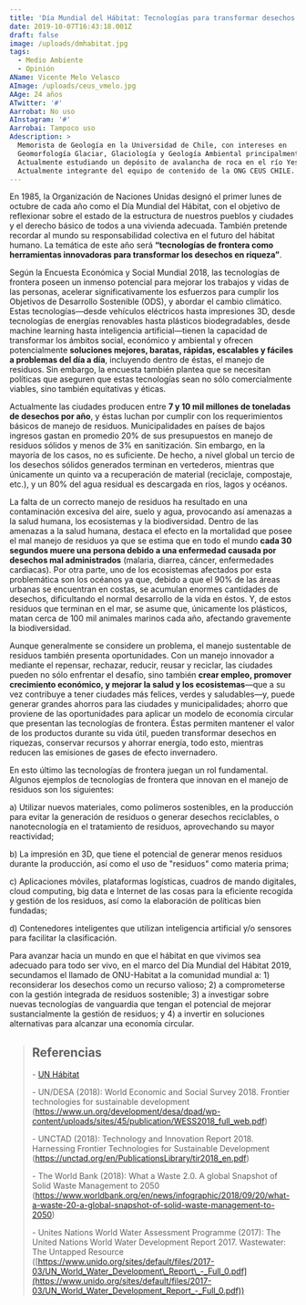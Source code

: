 ```yaml
---
title: 'Día Mundial del Hábitat: Tecnologías para transformar desechos en riquezas'
date: 2019-10-07T16:43:18.001Z
draft: false
image: /uploads/dmhabitat.jpg
tags:
  - Medio Ambiente
  - Opinión
AName: Vicente Melo Velasco
AImage: /uploads/ceus_vmelo.jpg
AAge: 24 años
ATwitter: '#'
Aarrobat: No uso
AInstagram: '#'
Aarrobai: Tampoco uso
Adescription: >
  Memorista de Geología en la Universidad de Chile, con intereses en
  Geomorfología Glaciar, Glaciología y Geología Ambiental principalmente.
  Actualmente estudiando un depósito de avalancha de roca en el río Yeso.
  Actualmente integrante del equipo de contenido de la ONG CEUS CHILE.
---
```

En 1985, la Organización de Naciones Unidas designó el primer lunes de octubre de cada año como el Día Mundial del Hábitat, con el objetivo de reflexionar sobre el estado de la estructura de nuestros pueblos y ciudades y el derecho básico de todos a una vivienda adecuada. También pretende recordar al mundo su responsabilidad colectiva en el futuro del hábitat humano. La temática de este año será **“tecnologías de frontera como herramientas innovadoras para transformar los desechos en riqueza”**.

Según la Encuesta Económica y Social Mundial 2018, las tecnologías de frontera poseen un inmenso potencial para mejorar los trabajos y vidas de las personas, acelerar significativamente los esfuerzos para cumplir los Objetivos de Desarrollo Sostenible (ODS), y abordar el cambio climático. Estas tecnologías—desde vehículos eléctricos hasta impresiones 3D, desde tecnologías de energías renovables hasta plásticos biodegradables, desde machine learning hasta inteligencia artificial—tienen la capacidad de transformar los ámbitos social, económico y ambiental y ofrecen potencialmente **soluciones mejores, baratas, rápidas, escalables y fáciles a problemas del día a día**, incluyendo dentro de éstas, el manejo de residuos. Sin embargo, la encuesta también plantea que se necesitan políticas que aseguren que estas tecnologías sean no sólo comercialmente viables, sino también equitativas y éticas.

Actualmente las ciudades producen entre **7 y 10 mil millones de toneladas de desechos por año**, y éstas luchan por cumplir con los requerimientos básicos de manejo de residuos. Municipalidades en países de bajos ingresos gastan en promedio 20% de sus presupuestos en manejo de residuos sólidos y menos de 3% en sanitización. Sin embargo, en la mayoría de los casos, no es suficiente. De hecho, a nivel global un tercio de los desechos sólidos generados terminan en vertederos, mientras que únicamente un quinto va a recuperación de material (reciclaje, compostaje, etc.), y un 80% del agua residual es descargada en ríos, lagos y océanos.

La falta de un correcto manejo de residuos ha resultado en una contaminación excesiva del aire, suelo y agua, provocando así amenazas a la salud humana, los ecosistemas y la biodiversidad. Dentro de las amenazas a la salud humana, destaca el efecto en la mortalidad que posee el mal manejo de residuos ya que se estima que en todo el mundo **cada 30 segundos muere una persona debido a una enfermedad causada por desechos mal administrados** (malaria, diarrea, cáncer, enfermedades cardiacas). Por otra parte, uno de los ecosistemas afectados por esta problemática son los océanos ya que, debido a que el 90% de las áreas urbanas se encuentran en costas, se acumulan enormes cantidades de desechos, dificultando el normal desarrollo de la vida en éstos. Y, de estos residuos que terminan en el mar, se asume que, únicamente los plásticos, matan cerca de 100 mil animales marinos cada año, afectando gravemente la biodiversidad.

Aunque generalmente se considere un problema, el manejo sustentable de residuos también presenta oportunidades. Con un manejo innovador a mediante el repensar, rechazar, reducir, reusar y reciclar, las ciudades pueden no sólo enfrentar el desafío, sino también **crear empleo, promover crecimiento económico, y mejorar la salud y los ecosistemas**—que a su vez contribuye a tener ciudades más felices, verdes y saludables—y, puede generar grandes ahorros para las ciudades y municipalidades; ahorro que proviene de las oportunidades para aplicar un modelo de economía circular que presentan las tecnologías de frontera. Éstas permiten mantener el valor de los productos durante su vida útil, pueden transformar desechos en riquezas, conservar recursos y ahorrar energía, todo esto, mientras reducen las emisiones de gases de efecto invernadero.

En esto último las tecnologías de frontera juegan un rol fundamental. Algunos ejemplos de tecnologías de frontera que innovan en el manejo de residuos son los siguientes:

a) Utilizar nuevos materiales, como polímeros sostenibles, en la producción para evitar la generación de residuos o generar desechos reciclables, o nanotecnología en el tratamiento de residuos, aprovechando su mayor reactividad;

b) La impresión en 3D, que tiene el potencial de generar menos residuos durante la producción, así como el uso de "residuos" como materia prima;

c) Aplicaciones móviles, plataformas logísticas, cuadros de mando digitales, cloud computing, big data e Internet de las cosas para la eficiente recogida y gestión de los residuos, así como la elaboración de políticas bien fundadas;

d) Contenedores inteligentes que utilizan inteligencia artificial y/o sensores para facilitar la clasificación. 

Para avanzar hacia un mundo en que el hábitat en que vivimos sea adecuado para todo ser vivo, en el marco del Día Mundial del Hábitat 2019, secundamos el llamado de ONU-Habitat a la comunidad mundial a: 1) reconsiderar los desechos como un recurso valioso; 2) a comprometerse con la gestión integrada de residuos sostenible; 3) a investigar sobre nuevas tecnologías de vanguardia que tengan el potencial de mejorar sustancialmente la gestión de residuos; y 4) a invertir en soluciones alternativas para alcanzar una economía circular.

> ## Referencias
>
> \-	[UN Hábitat](https://new.unhabitat.org)
>
> \-	UN/DESA (2018): World Economic and Social Survey 2018. Frontier technologies for sustainable development (<https://www.un.org/development/desa/dpad/wp-content/uploads/sites/45/publication/WESS2018_full_web.pdf>)
>
> \-	UNCTAD (2018): Technology and Innovation Report 2018. Harnessing Frontier Technologies for Sustainable Development (<https://unctad.org/en/PublicationsLibrary/tir2018_en.pdf>)
>
> \-	The World Bank (2018): What a Waste 2.0. A global Snapshot of Solid Waste Management to 2050 (<https://www.worldbank.org/en/news/infographic/2018/09/20/what-a-waste-20-a-global-snapshot-of-solid-waste-management-to-2050>)
>
> \-	Unites Nations World Water Assessment Programme (2017): The United Nations World Water Development Report 2017. Wastewater: The Untapped Resource ([https://www.unido.org/sites/default/files/2017-03/UN_World_Water_Development\_Report\_-_Full_0.pdf](https://www.unido.org/sites/default/files/2017-03/UN_World_Water_Development_Report_-_Full_0.pdf))

